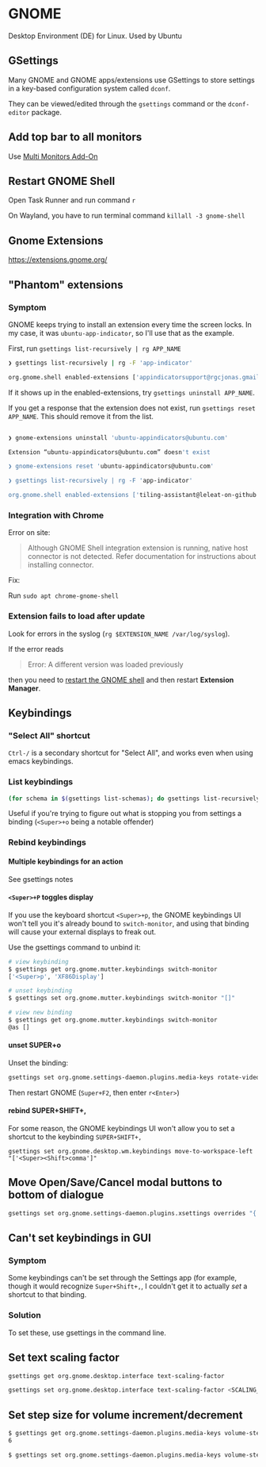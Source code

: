# GNOME

Desktop Environment (DE) for Linux. Used by Ubuntu

## GSettings

Many GNOME and GNOME apps/extensions use GSettings to store settings in a key-based configuration system called `dconf`.

They can be viewed/edited through the `gsettings` command or the `dconf-editor` package.

## Add top bar to all monitors

Use [Multi Monitors Add-On](https://github.com/realh/multi-monitors-add-on)

## Restart GNOME Shell

Open Task Runner and run command `r`

On Wayland, you have to run terminal command `killall -3 gnome-shell`

## Gnome Extensions

<https://extensions.gnome.org/>

## "Phantom" extensions

### Symptom

GNOME keeps trying to install an extension every time the screen locks. In my case, it was `ubuntu-app-indicator`, so
I'll use that as the example.

First, run `gsettings list-recursively | rg APP_NAME`

```bash
❯ gsettings list-recursively | rg -F 'app-indicator'

org.gnome.shell enabled-extensions ['appindicatorsupport@rgcjonas.gmail.com', 'tiling-assistant@leleat-on-github', 'desktop-icons@csoriano', 'ubuntu-appindicators@ubuntu.com', 'panelScroll@sun.wxg@gmail.com', 'touchpad-indicator@orangeshirt', 'gestureImprovements@gestures', 'workspace-switch-wraparound@theychx.org', 'multi-monitors-add-on@spin83', 'impatience@gfxmonk.net', 'trayIconsReloaded@selfmade.pl', 'babar@fthx', 'ubuntu-dock@ubuntu.com', 'walkpaper@walkpaper.blinkbp.github.com', 'user-theme@gnome-shell-extensions.gcampax.github.com', 'places-menu@gnome-shell-extensions.gcampax.github.com', 'sound-output-device-chooser@kgshank.net', 'caffeine@patapon.info', 'cpupower@mko-sl.de', 'horizontal-workspace-indicator@tty2.io']
```

If it shows up in the enabled-extensions, try `gsettings uninstall APP_NAME`.

If you get a response that the extension does not exist, run `gsettings reset APP_NAME`. This should remove it from the
list.

```bash

❯ gnome-extensions uninstall 'ubuntu-appindicators@ubuntu.com'

Extension “ubuntu-appindicators@ubuntu.com” doesn't exist

❯ gnome-extensions reset 'ubuntu-appindicators@ubuntu.com'

❯ gsettings list-recursively | rg -F 'app-indicator'

org.gnome.shell enabled-extensions ['tiling-assistant@leleat-on-github', 'desktop-icons@csoriano', 'panelScroll@sun.wxg@gmail.com', 'touchpad-indicator@orangeshirt', 'gestureImprovements@gestures', 'workspace-switch-wraparound@theychx.org', 'multi-monitors-add-on@spin83', 'impatience@gfxmonk.net', 'trayIconsReloaded@selfmade.pl', 'babar@fthx', 'ubuntu-dock@ubuntu.com', 'walkpaper@walkpaper.blinkbp.github.com', 'user-theme@gnome-shell-extensions.gcampax.github.com', 'places-menu@gnome-shell-extensions.gcampax.github.com', 'sound-output-device-chooser@kgshank.net', 'caffeine@patapon.info', 'cpupower@mko-sl.de', 'horizontal-workspace-indicator@tty2.io']
```

### Integration with Chrome

Error on site:

> Although GNOME Shell integration extension is running, native host connector is not detected. Refer documentation for instructions about installing connector.

Fix:

Run `sudo apt chrome-gnome-shell`

### Extension fails to load after update

Look for errors in the syslog (`rg $EXTENSION_NAME /var/log/syslog`).

If the error reads

> Error: A different version was loaded previously

then you need to [restart the GNOME shell](#restart-gnome-shell) and then restart **Extension Manager**.

## Keybindings

### "Select All" shortcut

`Ctrl-/` is a secondary shortcut for "Select All", and works even when using emacs keybindings.

### List keybindings

```bash
(for schema in $(gsettings list-schemas); do gsettings list-recursively $schema; done) | rg 'keybindings'
```

Useful if you're trying to figure out what is stopping you from settings a binding (`<Super>+o` being a notable
offender)

### Rebind keybindings

#### Multiple keybindings for an action

See gsettings notes

#### `<Super>+P` toggles display

If you use the keyboard shortcut `<Super>+p`, the GNOME keybindings UI won't tell you it's already bound to
`switch-monitor`, and using that binding will cause your external displays to freak out.

Use the gsettings command to unbind it:

```bash
# view keybinding
$ gsettings get org.gnome.mutter.keybindings switch-monitor
['<Super>p', 'XF86Display']

# unset keybinding
$ gsettings set org.gnome.mutter.keybindings switch-monitor "[]"

# view new binding
$ gsettings get org.gnome.mutter.keybindings switch-monitor     
@as []

```

#### unset SUPER+o

Unset the binding:

```bash
gsettings set org.gnome.settings-daemon.plugins.media-keys rotate-video-lock-static []
```

Then restart GNOME (`Super+F2`, then enter `r<Enter>`)

#### rebind SUPER+SHIFT+,

For some reason, the GNOME keybindings UI won't allow you to set a shortcut to the keybinding `SUPER+SHIFT+,`

`gsettings set org.gnome.desktop.wm.keybindings move-to-workspace-left "['<Super><Shift>comma']"`

## Move Open/Save/Cancel modal buttons to bottom of dialogue

```bash
gsettings set org.gnome.settings-daemon.plugins.xsettings overrides "{'Gtk/DialogsUseHeader':<0>}"
```

## Can't set keybindings in GUI

### Symptom

Some keybindings can't be set through the Settings app (for example, though it would recognize `Super+Shift+,`, I
couldn't get it to actually _set_ a shortcut to that binding.

### Solution

To set these, use gsettings in the command line.

## Set text scaling factor

```bash
gsettings get org.gnome.desktop.interface text-scaling-factor

gsettings set org.gnome.desktop.interface text-scaling-factor <SCALING_FACTOR>
```

## Set step size for volume increment/decrement

```bash
$ gsettings get org.gnome.settings-daemon.plugins.media-keys volume-step
6

$ gsettings set org.gnome.settings-daemon.plugins.media-keys volume-step 2
```
